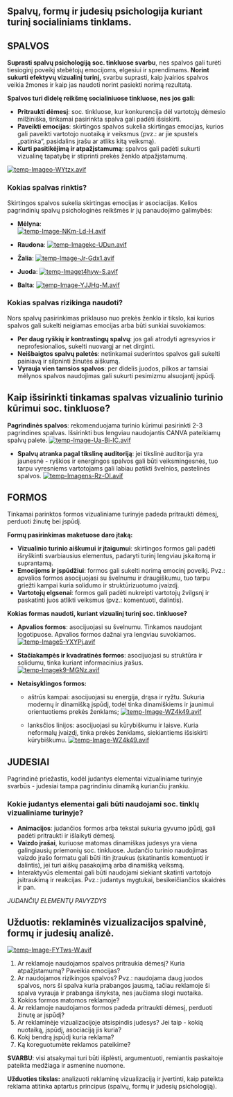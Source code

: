 ## Spalvų, formų ir judesių psichologija kuriant turinį socialiniams tinklams.

## SPALVOS

**Suprasti spalvų psichologiją soc. tinkluose svarbu**, nes spalvos gali turėti tiesioginį poveikį stebėtojų emocijoms, elgesiui ir sprendimams. **Norint sukurti efektyvų vizualinį turinį,** svarbu suprasti, kaip įvairios spalvos veikia žmones ir kaip jas naudoti norint pasiekti norimą rezultatą.

**Spalvos turi didelę reikšmę socialiniuose tinkluose, nes jos gali:**

-   **Pritraukti dėmesį**: soc. tinkluose, kur konkurencija dėl vartotojų dėmesio milžiniška, tinkamai pasirinkta spalva gali padėti išsiskirti.
-   **Paveikti emocijas**: skirtingos spalvos sukelia skirtingas emocijas, kurios gali paveikti vartotojo nuotaiką ir veiksmus (pvz.: ar jie spustels „patinka“, pasidalins įrašu ar atliks kitą veiksmą).
-   **Kurti pasitikėjimą ir atpažįstamumą**: spalvos gali padėti sukurti vizualinę tapatybę ir stiprinti prekės ženklo atpažįstamumą.

[![temp-Imageo-WYtzx.avif](https://i.postimg.cc/9Mvp9g86/temp-Imageo-WYtzx.avif)](https://postimg.cc/ZBxptHhH)

### **Kokias spalvas rinktis?**

Skirtingos spalvos sukelia skirtingas emocijas ir asociacijas. Kelios pagrindinių spalvų psichologinės reikšmės ir jų panaudojimo galimybės:

-   **Mėlyna**:
<br />[![temp-Image-NKm-Ld-H.avif](https://i.postimg.cc/x8nXBKck/temp-Image-NKm-Ld-H.avif)](https://postimg.cc/phcVF5Qx)
    
-   **Raudona**:
[![temp-Imagekc-UDun.avif](https://i.postimg.cc/7h954f2K/temp-Imagekc-UDun.avif)](https://postimg.cc/zHLzSDph)

-   **Žalia**:
[![temp-Image-Jr-Gdx1.avif](https://i.postimg.cc/CMsBk6Qb/temp-Image-Jr-Gdx1.avif)](https://postimg.cc/kDDgdw95)

-   **Juoda**:
[![temp-Imaget4hyw-S.avif](https://i.postimg.cc/jdqWXQpm/temp-Imaget4hyw-S.avif)](https://postimg.cc/w3PTxJTQ)

-   **Balta**:
[![temp-Image-YJJHq-M.avif](https://i.postimg.cc/pX0m15xT/temp-Image-YJJHq-M.avif)](https://postimg.cc/KRMc1z1S)

### **Kokias spalvas rizikinga naudoti?**

Nors spalvų pasirinkimas priklauso nuo prekės ženklo ir tikslo, kai kurios spalvos gali sukelti neigiamas emocijas arba būti sunkiai suvokiamos:
-   **Per daug ryškių ir kontrastingų spalvų**: jos gali atrodyti agresyvios ir neprofesionalios, sukelti nuovargį ar net dirginti.
-   **Neišbaigtos spalvų paletės**: netinkamai suderintos spalvos gali sukelti painiavą ir silpninti žinutės aiškumą.
-   **Vyrauja vien tamsios spalvos**: per didelis juodos, pilkos ar tamsiai mėlynos spalvos naudojimas gali sukurti pesimizmu alsuojantį įspūdį.

## **Kaip išsirinkti tinkamas spalvas vizualinio turinio kūrimui soc. tinkluose?**

   **Pagrindinės spalvos**: rekomenduojama turinio kūrimui pasirinkti 2-3 pagrindines spalvas. Išsirinkti bus lengviau naudojantis CANVA pateikiamų spalvų palete.
[![temp-Image-Ua-Bi-IC.avif](https://i.postimg.cc/132fyx81/temp-Image-Ua-Bi-IC.avif)](https://postimg.cc/FYb9xBbT)

-   **Spalvų atranka pagal tikslinę auditoriją**: jei tikslinė auditorija yra jaunesnė - ryškios ir energingos spalvos gali būti veiksmingesnės, tuo tarpu vyresniems vartotojams gali labiau patikti švelnios, pastelinės spalvos.
[![temp-Imagens-Rz-OI.avif](https://i.postimg.cc/gJPj6vyM/temp-Imagens-Rz-OI.avif)](https://postimg.cc/hJpckQ5x)

## FORMOS

Tinkamai parinktos formos vizualiniame turinyje padeda pritraukti dėmesį, perduoti žinutę bei įspūdį.

**Formų pasirinkimas maketuose daro įtaką:**

-   **Vizualinio turinio aiškumui ir įtaigumui**: skirtingos formos gali padėti išryškinti svarbiausius elementus, padaryti turinį lengviau įskaitomą ir suprantamą.
-   **Emocijoms ir įspūdžiui**: formos gali sukelti norimą emocinį poveikį. Pvz.: apvalios formos asocijuojasi su švelnumu ir draugiškumu, tuo tarpu griežti kampai kuria solidumo ir struktūrizuotumo įvaizdį.
-   **Vartotojų elgsenai**: formos gali padėti nukreipti vartotojų žvilgsnį ir paskatinti juos atlikti veiksmus (pvz.: komentuoti, dalintis).

**Kokias formas naudoti, kuriant vizualinį turinį soc. tinkluose?**

-   **Apvalios formos**: asocijuojasi su švelnumu. Tinkamos naudojant logotipuose. Apvalios formos dažnai yra lengviau suvokiamos.
[![temp-Image5-YXYPj.avif](https://i.postimg.cc/SKcNqn0c/temp-Image5-YXYPj.avif)](https://postimg.cc/4KNTQNx3)

-   **Stačiakampės ir kvadratinės formos**: asocijuojasi su struktūra ir solidumu, tinka kuriant informacinius įrašus.
[![temp-Imagek9-MGNz.avif](https://i.postimg.cc/4dZ43XZq/temp-Imagek9-MGNz.avif)](https://postimg.cc/QB4Z4GFJ)

-   **Netaisyklingos formos:** 
    - aštrūs kampai: asocijuojasi su energija, drąsa ir ryžtu. Sukuria modernų ir dinamišką įspūdį, todėl tinka dinamiškiems ir jaunimui orientuotiems prekės ženklams;
[![temp-Image-WZ4k49.avif](https://i.postimg.cc/Gtmckz4j/temp-Image-WZ4k49.avif)](https://postimg.cc/Q9vGDQkB)

    - lanksčios linijos: asocijuojasi su kūrybiškumu ir laisve. Kuria neformalų įvaizdį, tinka prekės ženklams, siekiantiems išsiskirti kūrybiškumu.
[![temp-Image-WZ4k49.avif](https://i.postimg.cc/Gtmckz4j/temp-Image-WZ4k49.avif)](https://postimg.cc/Q9vGDQkB)

## JUDESIAI

Pagrindinė priežastis, kodėl judantys elementai vizualiniame turinyje svarbūs - judesiai tampa pagrindiniu dinamiką kuriančiu įrankiu.

### **Kokie judantys elementai gali būti naudojami soc. tinklų vizualiniame turinyje?**

 -   **Animacijos**: judančios formos arba tekstai sukuria gyvumo įpūdį, gali padėti pritraukti ir išlaikyti dėmesį.
 - **Vaizdo įrašai**, kuriuose matomas dinamiškas judesys yra viena galingiausių priemonių soc. tinkluose. Judančio turinio naudojimas vaizdo įrašo formatu gali būti itin įtraukus (skatinantis komentuoti ir dalintis), jei turi aiškų pasakojimą arba dinamišką veiksmą.
 - Interaktyvūs elementai gali būti naudojami siekiant skatinti vartotojo įsitraukimą ir reakcijas. Pvz.: judantys mygtukai, besikeičiančios skaidrės ir pan.
 
*JUDANČIŲ ELEMENTŲ PAVYZDYS*

## **Užduotis: reklaminės vizualizacijos spalvinė, formų ir judesių analizė.**

[![temp-Image-FYTws-W.avif](https://i.postimg.cc/HnVQ9ctj/temp-Image-FYTws-W.avif)](https://postimg.cc/zHYbJf61)

1. Ar reklamoje naudojamos spalvos pritraukia dėmesį? Kuria atpažįstamumą? Paveikia emocijas?
2. Ar naudojamos rizikingos spalvos? Pvz.: naudojama daug juodos spalvos, nors ši spalva kuria prabangos jausmą, tačiau reklamoje ši spalva vyrauja ir prabanga išnyksta, nes jaučiama slogi nuotaika.
3. Kokios formos matomos reklamoje?
4. Ar reklamoje naudojamos formos padeda pritraukti dėmesį, perduoti žinutę ar įspūdį?
5. Ar reklaminėje vizualizacijoje atsispindis judesys? Jei taip - kokią nuotaiką, įspūdį, asociaciją jis kuria?
6. Kokį bendrą įspūdį kuria reklama?
7. Ką koreguotumėte reklamos pateikime?

**SVARBU**: visi atsakymai turi būti išplėsti, argumentuoti, remiantis paskaitoje pateikta medžiaga ir asmenine nuomone.

**Užduoties tikslas:** analizuoti reklaminę vizualizaciją ir įvertinti, kaip pateikta reklama atitinka aptartus principus (spalvų, formų ir judesių psichologiją).
<!--stackedit_data:
eyJoaXN0b3J5IjpbMTU4ODg5MzI5Nl19
-->

